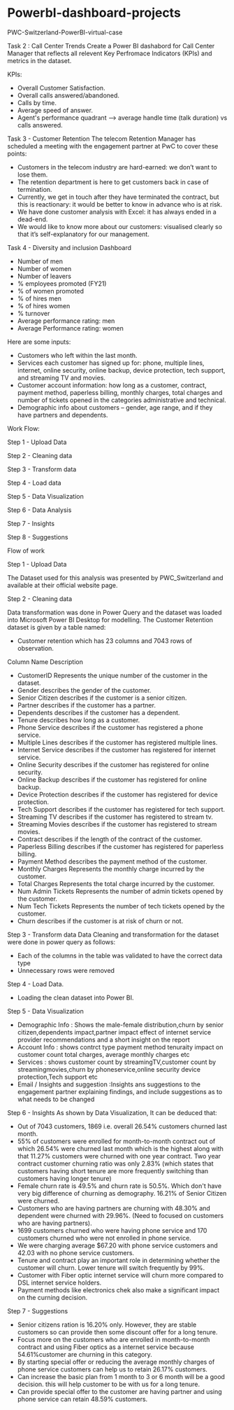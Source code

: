 # PowerbI-dashboard-projects
PWC-Switzerland-PowerBI-virtual-case

Task 2 : Call Center Trends
Create a Power BI dashabord for Call Center Manager that reflects all relevent Key Perfromace Indicators (KPIs) and metrics in the dataset.

KPIs: 
- Overall Customer Satisfaction.
- Overall calls answered/abandoned.
- Calls by time.
- Average speed of answer.
- Agent's performance quadrant --> average handle time (talk duration) vs calls answered.

Task 3 - Customer Retention
The telecom Retention Manager has scheduled a meeting with the engagement partner at PwC to cover these points:

- Customers in the telecom industry are hard-earned: we don’t want to lose them.
- The retention department is here to get customers back in case of termination.
- Currently, we get in touch after they have terminated the contract, but this is reactionary: it would be better to know in advance who is at risk.
- We have done customer analysis with Excel: it has always ended in a dead-end.
- We would like to know more about our customers: visualised clearly so that it’s self-explanatory for our management.
  
Task 4 - Diversity and inclusion Dashboard
- Number of men
- Number of women
- Number of leavers
- % employees promoted (FY21)
- % of women promoted
- % of hires men
- % of hires women
- % turnover 
- Average performance rating: men
- Average Performance rating: women


Here are some inputs:

- Customers who left within the last month.
- Services each customer has signed up for: phone, multiple lines, internet, online security, online backup, device protection, tech support, and streaming TV and movies.
- Customer account information: how long as a customer, contract, payment method, paperless billing, monthly charges, total charges and number of tickets opened in the categories administrative and technical.
- Demographic info about customers – gender, age range, and if they have partners and dependents.
  
Work Flow:

Step 1 - Upload Data

Step 2 - Cleaning data

Step 3 - Transform data

Step 4 - Load data

Step 5 - Data Visualization

Step 6 - Data Analysis

Step 7 - Insights

Step 8 - Suggestions

Flow of work

Step 1 - Upload Data

The Dataset used for this analysis was presented by PWC_Switzerland and available at their official website page.

Step 2 - Cleaning data

Data transformation was done in Power Query and the dataset was loaded into Microsoft Power BI Desktop for modelling. The Customer Retention dataset is given by a table named:
- Customer retention which has 23 columns and 7043 rows of observation.

Column Name	Description

- CustomerID	Represents the unique number of the customer in the dataset.
- Gender	describes the gender of the customer.
- Senior Citizen describes if the customer is a senior citizen.
- Partner	describes if the customer has a partner.
- Dependents describes if the customer has a dependent.
- Tenure describes how long as a customer.
- Phone Service	describes if the customer has registered a phone service.
- Multiple Lines describes if the customer has registered multiple lines.
- Internet Service describes if the customer has registered for internet service.
- Online Security	describes if the customer has registered for online security.
- Online Backup	describes if the customer has registered for online backup.
- Device Protection	describes if the customer has registered for device protection.
- Tech Support describes if the customer has registered for tech support.
- Streaming TV	describes if the customer has registered to stream tv.
- Streaming Movies describes if the customer has registered to stream movies.
- Contract	describes if the length of the contract of the customer.
- Paperless Billing	describes if the customer has registered for paperless billing.
- Payment Method	describes the payment method of the customer.
- Monthly Charges	Represents the monthly charge incurred by the customer.
- Total Charges	Represents the total charge incurred by the customer.
- Num Admin Tickets	Represents the number of admin tickets opened by the customer.
- Num Tech Tickets Represents the number of tech tickets opened by the customer.
- Churn	describes if the customer is at risk of churn or not.
  
Step 3 - Transform data
Data Cleaning and transformation for the dataset were done in power query as follows: 
- Each of the columns in the table was validated to have the correct data type
- Unnecessary rows were removed

Step 4 - Load Data.
- Loading the clean dataset into Power BI.

Step 5 - Data Visualization
- Demographic Info : Shows the male-female distribution,churn by senior citizen,dependents impact,partner impact effect of internet service provider recommendations and a short insight on the report
- Account Info : shows contrct type payment method tenuraity impact on customer count total charges, average monthly charges etc
- Services : shows customer count by streamingTV,customer count by streamingmovies,churn by phoneservice,online security device protection,Tech support etc
- Email / Insights and suggestion :Insights ans suggestions to the engagement partner explaining findings, and include suggestions as to what needs to be changed 

Step 6 - Insights
As shown by Data Visualization, It can be deduced that:
- Out of 7043 customers, 1869 i.e. overall 26.54% customers churned last month.
- 55% of customers were enrolled for month-to-month contract out of which 26.54% were churned last month which is the highest along with that 11.27% customers were churned with one year contract. Two year contract customer churning ratio was only 2.83% (which states that customers having short tenure are more frequently switching than customers having longer tenure)
- Female churn rate is 49.5% and churn rate is 50.5%. Which don't have very big difference of churning as demography.  16.21% of Senior Citizen were churned.
- Customers who are having partners are churning with 48.30% and dependent were churned with 29.96%. (Need to focused on customers who are having partners).
- 1699 customers churned who were having phone service and 170 customers churned who were not enrolled in phone service.
- We were charging average $67.20 with phone service customers and 42.03 with no phone service customers.
- Tenure and contract play an important role in determining whether the customer will churn. Lower tenure will switch frequently by 99%.
- Customer with Fiber optic internet service will churn more compared to DSL internet service holders.
- Payment methods like electronics chek also make a significant impact on the curning decision.

Step 7 - Suggestions
- Senior citizens ration is 16.20% only. However, they are stable customers so can provide then some discount offer for a long tenure.
- Focus more on the customers who are  enrolled in month-to-month contract and using Fiber optics as a internet service because 54.61%customer are churning in this category.
- By starting special offer or reducing the average monthly charges of phone service customers can help us to retain 26.17% customers.
- Can increase the basic plan from 1 month to 3 or 6 month will be a good decision. this will help customer to be with us for a long tenure.
- Can provide special offer to the customer are having partner and using phone service can retain 48.59% customers.

